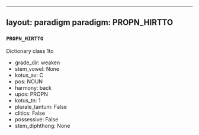 
---
layout: paradigm
paradigm: PROPN_HIRTTO
---
### ` PROPN_HIRTTO `

Dictionary class 1to
* grade_dir: weaken
* stem_vowel: None
* kotus_av: C
* pos: NOUN
* harmony: back
* upos: PROPN
* kotus_tn: 1
* plurale_tantum: False
* clitics: False
* possessive: False
* stem_diphthong: None
